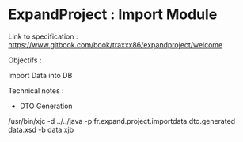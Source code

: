 # ExpandProject : Import Module

Link to specification : https://www.gitbook.com/book/traxxx86/expandproject/welcome

Objectifs :

Import Data into DB

Technical notes :

* DTO Generation

/usr/bin/xjc -d ../../java -p fr.expand.project.importdata.dto.generated data.xsd -b data.xjb